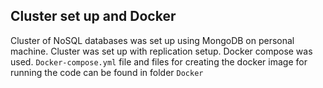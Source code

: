 ## Cluster set up and Docker
Cluster of NoSQL databases was set up using MongoDB on personal machine. 
Cluster was set up with replication setup.
Docker compose was used. `Docker-compose.yml` file and files for creating the docker image for running the code can be found in folder `Docker`